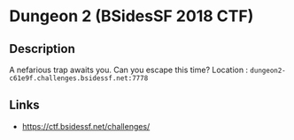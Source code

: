 # Dungeon 2 (BSidesSF 2018 CTF)

## Description

>>>
A nefarious trap awaits you. Can you escape this time? Location : `dungeon2-c61e9f.challenges.bsidessf.net:7778`
>>>

## Links
* https://ctf.bsidessf.net/challenges/
